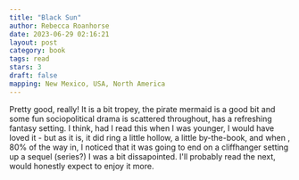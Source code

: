 ```yaml
---
title: "Black Sun"
author: Rebecca Roanhorse
date: 2023-06-29 02:16:21
layout: post
category: book
tags: read
stars: 3
draft: false
mapping: New Mexico, USA, North America
---
```


Pretty good, really! It is a bit tropey, the pirate mermaid is a good bit and some fun sociopolitical drama is scattered throughout, has a refreshing fantasy setting. I think, had I read this when I was younger, I would have loved it - but as it is, it did ring a little hollow, a little by-the-book, and when , 80% of the way in, I noticed that it was going to end on a cliffhanger setting up a sequel (series?) I was a bit dissapointed. I'll probably read the next, would honestly expect to enjoy it more.
